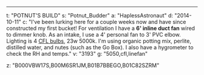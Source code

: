 ---
t: "POTNUT'S BUILD"
s: "Potnut_Budder"
a: "HaplessAstronaut"
d: "2014-10-11"
c: "I've been lurking here for a couple weeks now and have since constructed my first bucket! 
For ventilation I have a <strong>6' inline duct fan</strong> wired to dimmer knob. As an intake, I use a 4' personal fan to 3' PVC elbow. Lighting is 4 <a href='https://amzn.to/3jMfTYw'>CFL bulbs</a>, 23w 5000k. I'm using organic potting mix, perlite, distilled water, and nutes (such as the Go Box). I also have a hygrometer to check the RH  and temps."
v: "3193"
g: "5050,cfl,linefan"

z: "B000VBW17S,B00M6SR1JM,B01B7BBEGO,B01C82SZRM"
